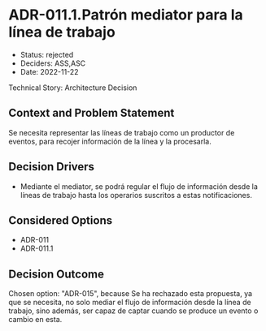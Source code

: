 # ADR-011.1.Patrón mediator para la línea de trabajo

* Status: rejected
* Deciders: ASS,ASC
* Date: 2022-11-22

Technical Story: Architecture Decision

## Context and Problem Statement

Se necesita representar las líneas de trabajo como un productor de eventos, para recojer información de la línea y la procesarla.

## Decision Drivers

* Mediante el mediator, se podrá regular el flujo de información desde la líneas de trabajo hasta los operarios suscritos a estas notificaciones.

## Considered Options

* ADR-011
* ADR-011.1

## Decision Outcome

Chosen option: "ADR-015", because Se ha rechazado esta propuesta, ya que se necesita, no solo mediar el flujo de información desde la línea de trabajo, sino además, ser capaz de captar cuando se produce un evento o cambio en esta.
